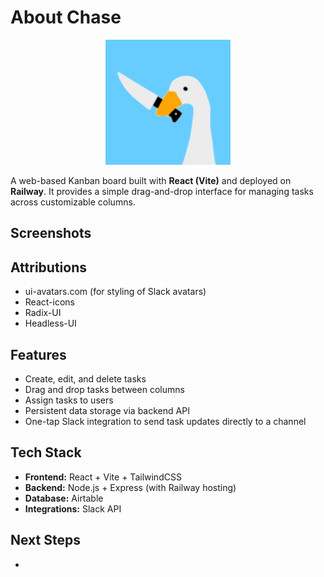# About Chase
<p align="center">
  <img src="./src/assets/chase_logo.png" alt="Chase Logo" width="200" />
</p>

A web-based Kanban board built with **React (Vite)** and deployed on **Railway**. It provides a simple drag-and-drop interface for managing tasks across customizable columns.

## Screenshots

## Attributions
- ui-avatars.com (for styling of Slack avatars)
- React-icons
- Radix-UI
- Headless-UI

## Features
- Create, edit, and delete tasks  
- Drag and drop tasks between columns  
- Assign tasks to users  
- Persistent data storage via backend API  
- One-tap Slack integration to send task updates directly to a channel  

## Tech Stack
- **Frontend:** React + Vite + TailwindCSS  
- **Backend:** Node.js + Express (with Railway hosting)  
- **Database:** Airtable
- **Integrations:** Slack API

## Next Steps
- 